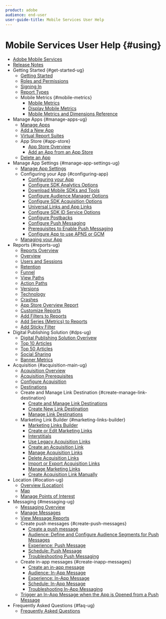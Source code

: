 ```yaml
---
product: adobe
audience: end-user
user-guide-title: Mobile Services User Help
---
```


# Mobile Services User Help {#using}

+ [Adobe Mobile Services](home.md)
+ [Release Notes](whatsnew.md)
+ Getting Started {#get-started-ug}
   + [Getting Started](gs/gs.md)
   + [Roles and Permissions](gs/c-mob-roles-and-permissions.md)
   + [Signing In](gs/gs-signin.md)
   + [Report Types](gs/reports-types.md)
   + Mobile Metrics {#mobile-metrics}
     + [Mobile Metrics](gs/metrics/metrics.md)
     + [Display Mobile Metrics](gs/metrics/overview.md)
     + [Mobile Metrics and Dimensions Reference](gs/metrics/metrics-reference.md)
+ Manage Apps {#manage-apps-ug}
   + [Manage Apps](manage-apps/manage-apps.md)
   + [Add a New App](manage-apps/t-new-app.md)
   + [Virtual Report Suites](manage-apps/c-mob-vrs.md)
   + App Store {#app-store}
     + [App Store Overview](manage-apps/c-app-store/c-app-store.md)
     + [Add an App from an App Store](manage-apps/c-app-store/t-app-store-app.md)
   + [Delete an App](manage-apps/t-delete-apps.md)
+ Manage App Settings {#manage-app-settings-ug}
   + [Manage App Settings](c-manage-app-settings/c-manage-app-settings.md)
   + Configuring your App {#configuring-app}
      + [Configuring your App](c-manage-app-settings/c-mob-confg-app/c-mob-confg-app.md)
      + [Configure SDK Analytics Options](c-manage-app-settings/c-mob-confg-app/t-config-analytics/t-config-analytics.md)
      + [Download Mobile SDKs and Tools](c-manage-app-settings/c-mob-confg-app/t-config-analytics/download-sdk.md)
      + [Configure Audience Manager Options](c-manage-app-settings/c-mob-confg-app/t-config-aam.md)
      + [Configure SDK Acquisition Options](c-manage-app-settings/c-mob-confg-app/t-config-acquisition.md)
      + [Universal Links and App Links](c-manage-app-settings/c-mob-confg-app/c-universal-app-links.md)
      + [Configure SDK ID Service Options](c-manage-app-settings/c-mob-confg-app/t-config-visitor.md)
      + [Configure Postbacks](c-manage-app-settings/c-mob-confg-app/signals.md)
      + [Configure Push Messaging](c-manage-app-settings/c-mob-confg-app/configure-push-messaging/configure-push-messaging.md)
      + [Prerequisites to Enable Push Messaging](c-manage-app-settings/c-mob-confg-app/configure-push-messaging/prerequisites-push-messaging.md)
      + [Configure App to use APNS or GCM](c-manage-app-settings/c-mob-confg-app/configure-push-messaging/configure-app-apns-gcm.md)
   + [Managing your App](c-manage-app-settings/c-mob-manage-app.md)
+ Reports {#reports-ug}
   + [Reports Overview](usage/usage.md)
   + [Overview](usage/usage-overview.md)
   + [Users and Sessions](usage/users-sessions.md)
   + [Retention](usage/reports-retention.md)
   + [Funnel](usage/reports-funnel.md)
   + [View Paths](usage/reports-view-paths.md)
   + [Action Paths](usage/reports-action-paths.md)
   + [Versions](usage/c-reports-versions.md)
   + [Technology](usage/reports-technology.md)
   + [Crashes](usage/c-crashes.md)
   + [App Store Overview Report](usage/c-app-store-store-performance.md)
   + [Customize Reports](usage/reports-customize/reports-customize.md)
   + [Add Filters to Reports](usage/reports-customize/t-reports-customize.md)
   + [Add Series (Metrics) to Reports](usage/reports-customize/t-reports-series.md)
   + [Add Sticky Filter](usage/reports-customize/t-sticky-filter.md)
+ Digital Publishing Solution {#dps-ug}
   + [Digital Publishing Solution Overivew](dps/dps.md)
   + [Top 10 Articles](dps/dps-top-ten-articles.md)
   + [Top 50 Articles](dps/dps-top-50-articles.md)
   + [Social Sharing](dps/dps-social-sharing.md)
   + [Banner Metrics](dps/dps-banner-metrics.md)
+ Acquisition {#acquisition-main-ug}
   + [Acquisition Overview](acquisition-main/acquisition-main.md)
   + [Acquisition Prerequisites](acquisition-main/c-acquisition-prerequisites.md)
   + [Configure Acquisition](acquisition-main/t-enable-acquisition.md)
   + [Destinations](acquisition-main/c-create-destinations.md)
   + Create and Manage Link Destination {#create-manage-link-destination}
     + [Create and Manage Link Destinations](acquisition-main/c-manage-link-destinations/c-manage-link-destinations.md)
     + [Create New Link Destination](acquisition-main/c-manage-link-destinations/t-create-new-app-deep-link-destination.md)
     + [Manage Link Destinations](acquisition-main/c-manage-link-destinations/t-archive-unarchive-link-destinations.md)
   + Marketing Link Builder {#marketing-links-builder}
     + [Marketing Links Builder](acquisition-main/c-marketing-links-builder/c-marketing-links-builder.md)
     + [Create or Edit Marketing Links](acquisition-main/c-marketing-links-builder/t-create-edit-adobe-links/t-create-edit-adobe-links.md)
     + [Interstitials](acquisition-main/c-marketing-links-builder/t-create-edit-adobe-links/t-interstitials.md)
     + [Use Legacy Acquisition Links](acquisition-main/c-marketing-links-builder/t-create-edit-adobe-links/c-use-legacy-acquisition-links/c-use-legacy-acquisition-links.md)
     + [Create an Acquisition Link](acquisition-main/c-marketing-links-builder/t-create-edit-adobe-links/c-use-legacy-acquisition-links/t-acquisition-link.md)
     + [Manage Acquisition Links](acquisition-main/c-marketing-links-builder/t-create-edit-adobe-links/c-use-legacy-acquisition-links/c-manage-acquisition-links/c-manage-acquisition-links.md)
     + [Delete Acquisition Links](acquisition-main/c-marketing-links-builder/t-create-edit-adobe-links/c-use-legacy-acquisition-links/c-manage-acquisition-links/t-acquisition-del.md)
     + [Import or Export Acquisition Links](acquisition-main/c-marketing-links-builder/t-create-edit-adobe-links/c-use-legacy-acquisition-links/c-manage-acquisition-links/t-acquisition-import.md)
     + [Manage Marketing Links](acquisition-main/c-marketing-links-builder/c-manage-adobe-links.md)
     + [Create Acquisition Link Manually](acquisition-main/c-marketing-links-builder/acquisition-link-manual.md)
+ Location {#location-ug}
   + [Overview (Location)](location/c-location-overview.md)
   + [Map](location/c-map-points.md)
   + [Manage Points of Interest](location/t-manage-points.md)
+ Messaging {#messaging-ug}
   + [Messaging Overview](in-app-messaging/in-app-messaging.md)
   + [Manage Messages](in-app-messaging/messages-manage/messages-manage.md)
   + [View Message Reports](in-app-messaging/messages-manage/view-message-reports.md)
   + Create push messages {#create-push-messages}
      + [Create a push message](in-app-messaging/t-create-push-message/t-create-push-message.md)
      + [Audience: Define and Configure Audience Segments for Push Messages](in-app-messaging/t-create-push-message/c-audience-push-message.md)
      + [Experience: Push Message](in-app-messaging/t-create-push-message/c-experience-push-message.md)
      + [Schedule: Push Message](in-app-messaging/t-create-push-message/c-schedule-push-message.md)
      + [Troubleshooting Push Messaging](in-app-messaging/t-create-push-message/c-troubleshooting-push-messaging.md)
   + Create in-app messages {#create-inapp-messages}
      + [Create an in-app message](in-app-messaging/t-in-app-message/t-in-app-message.md)
      + [Audience: In-App Message](in-app-messaging/t-in-app-message/c-audience-in-app-message.md)
      + [Experience: In-App Message](in-app-messaging/t-in-app-message/c-experience-in-app-message.md)
      + [Schedule: In-App Message](in-app-messaging/t-in-app-message/c-schedule-in-app-message.md)
      + [Troubleshooting In-App Messaging](in-app-messaging/t-in-app-message/in-apps-ts.md)
   + [Trigger an In-App Message when the App is Opened from a Push Message](in-app-messaging/t-mob-trig-in-app-open-app-from-push.md)
+ Frequently Asked Questions {#faq-ug}
   + [Frequently Asked Questions](faq-mobile.md)
